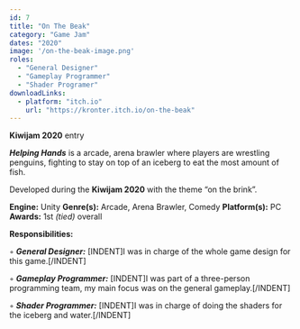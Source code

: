 ```yaml
---
id: 7
title: "On The Beak"
category: "Game Jam"
dates: "2020"
image: '/on-the-beak-image.png'
roles: 
  - "General Designer"
  - "Gameplay Programmer"
  - "Shader Programer"
downloadLinks:
  - platform: "itch.io"
    url: "https://kronter.itch.io/on-the-beak"
---
```

**Kiwijam 2020** entry  

***Helping Hands*** is a arcade, arena brawler where players are wrestling penguins, fighting to stay on top of an iceberg to eat the most amount of fish. 

Developed during the **Kiwijam 2020** with the theme “on the brink”.

**Engine:** Unity 
**Genre(s):** Arcade, Arena Brawler, Comedy
**Platform(s):** PC
**Awards:** 1st *(tied)* overall

**​Responsibilities:**

◦ ***General Designer:*** 
[INDENT]I was in charge of the whole game design for this game.[/INDENT]

◦ ***Gameplay Programmer:*** 
[INDENT]I was part of a three-person programming team, my main focus was on the general gameplay.[/INDENT]

◦ ***Shader Programmer:***
[INDENT]I was in charge of doing the shaders for the iceberg and water.[/INDENT] 